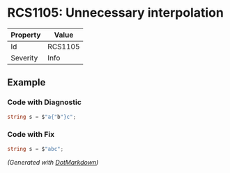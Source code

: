 # RCS1105: Unnecessary interpolation

| Property | Value   |
| -------- | ------- |
| Id       | RCS1105 |
| Severity | Info    |

## Example

### Code with Diagnostic

```csharp
string s = $"a{"b"}c";
```

### Code with Fix

```csharp
string s = $"abc";
```


*\(Generated with [DotMarkdown](http://github.com/JosefPihrt/DotMarkdown)\)*